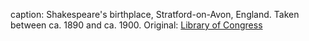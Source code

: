caption: Shakespeare's birthplace, Stratford-on-Avon, England. Taken between ca. 1890 and ca. 1900. Original: [Library of Congress](http://www.loc.gov/pictures/item/2002708133/)
